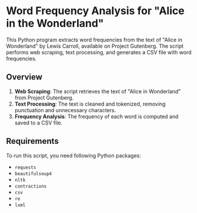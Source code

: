 # Word Frequency Analysis for "Alice in the Wonderland"

This Python program extracts word frequencies from the text of "Alice in Wonderland" by Lewis Carroll, available on Project Gutenberg. The script performs web scraping, text processing, and generates a CSV file with word frequencies.

## Overview

1. **Web Scraping**: The script retrieves the text of "Alice in Wonderland" from Project Gutenberg.
2. **Text Processing**: The text is cleaned and tokenized, removing punctuation and unnecessary characters.
3. **Frequency Analysis**: The frequency of each word is computed and saved to a CSV file.

## Requirements

To run this script, you need following Python packages:
- `requests`
- `beautifulsoup4`
- `nltk`
- `contractions`
- `csv`
- `re`
- `lxml`
